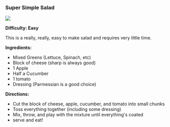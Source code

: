 ### Super Simple Salad

<img src="/images/cooking/apple-salad.jpg">

**Difficulty: Easy**

This is a really, really, easy to make salad and requires very little 
time. 

**Ingredients:**
			
- Mixed Greens (Lettuce, Spinach, etc)
- Block of cheese (sharp is always good)
- 1 Apple
- Half a Cucumber
- 1 tomato
- Dressing (Parmessian is a good choice)

**Directions:**

- Cut the block of cheese, apple, cucumber, and tomato into small chunks
- Toss everything together (including some dressing)
- Mix, throw, and play with the mixture until everything's coated 
- serve and eat!
		